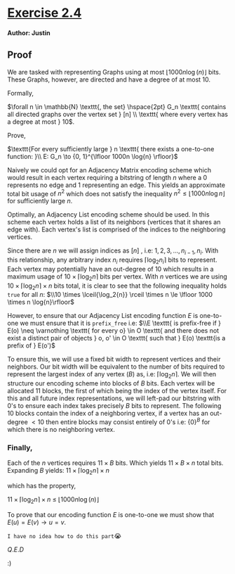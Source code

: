 # [Exercise 2.4](https://introtcs.org/public/lec_02_representation.html#exercises)

#### Author: Justin

## Proof

We are tasked with representing Graphs using at most $\lfloor 1000n \log(n)\rfloor$ bits. These Graphs, however, are directed and have a degree of at most $10$.

Formally,

$\forall n \in \mathbb{N} \texttt{, the set} \hspace{2pt} G_n \texttt{ contains all directed graphs over the vertex set } [n] \\ \texttt{ where every vertex has a degree at most } 10$.

Prove,

$\texttt{For every sufficiently large } n \texttt{ there exists a one-to-one function: }\\ E: G_n \to {0, 1}^{\lfloor 1000n \log{n} \rfloor}$

Naively we could opt for an Adjacency Matrix encoding scheme which would result in each vertex requiring a bitstring of length $n$ where a $0$ represents no edge and $1$ representing an edge. This yields an approximate total bit usage of $n^2$ which does not satisfy the inequality $n^2 \le \lfloor 1000n\log{n} \rfloor$ for sufficiently large $n$.

Optimally, an Adjacency List encoding scheme should be used. In this scheme each vertex holds a list of its neighbors (vertices that it shares an edge with). Each vertex's list is comprised of the indices to the neighboring vertices.

Since there are $n$ we will assign indices as $[n]$ , i.e: ${1, 2, 3, ..., n_{i-1}, n_i}$. With this relationship, any arbitrary index $n_i$ requires $\lceil{\log_2{n_i}}\rceil$ bits to represent. Each vertex may potentially have an out-degree of $10$ which results in a maximum usage of $10 \times \lceil{\log_2{n}}\rceil$ bits per vertex. With $n$ vertices we are using $10 \times \lceil{\log_2{n}}\rceil \times n$ bits total, it is clear to see that the following inequality holds `true` for all $n$: $\\10 \times \lceil{\log_2{n}} \rceil \times n \le \lfloor 1000 \times n \log{n}\rfloor$

However, to ensure that our Adjacency List encoding function $E$ is one-to-one we must ensure that it is `prefix_free` i.e: $\\E \texttt{ is prefix-free if } E(o) \neq \varnothing \texttt{ for every o} \in O  \texttt{ and there does not exist a distinct pair of objects } o, o' \in O \texttt{ such that } E(o) \texttt{is a prefix of } E(o')$

<!-- To show this, we need to expand our encoding language from ${\{0, 1\}}$ to ${\{00, 11, 01, 10\}} \texttt{ wherein } 00 \to 0, 11 \to 1, 01 \to |, 10 \to ||$ -->

To ensure this, we will use a fixed bit width to represent vertices and their neighbors. Our bit width will be equivalent to the number of bits required to represent the largest index of any vertex $(B)$ as, i.e: $\lceil \log_2{n} \rceil$. We will then structure our encoding scheme into blocks of $B$ bits. Each vertex will be allocated $11$ blocks, the first of which being the index of the vertex itself. For this and all future index representations, we will left-pad our bitstring with $0$'s to ensure each index takes precisely $B$ bits to represent. The following $10$ blocks contain the index of a neighboring vertex, if a vertex has an out-degree $<10$ then entire blocks may consist entirely of $0$'s i.e: ${\{0\}}^B$ for which there is no neighboring vertex.

### Finally,

Each of the $n$ vertices requires $11 \times B$ bits. Which yields $11 \times B \times n$ total bits. Expanding $B$ yields: $11 \times \lceil\log_2{n}\rceil \times n$

which has the property,

$11 \times \lceil\log_2{n}\rceil \times n$ $\le$ $\lfloor 1000n \log(n)\rfloor$

To prove that our encoding function $E$ is one-to-one we must show that $E(u) = E(v) \rightarrow u = v$.

$\texttt{I have no idea how to do this part} 😭$

$Q.E.D$

:)
